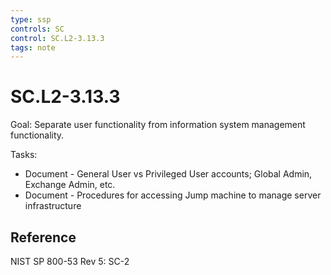 ```yaml
---
type: ssp
controls: SC
control: SC.L2-3.13.3
tags: note
---
```


# SC.L2-3.13.3

Goal: Separate user functionality from information system management functionality.

Tasks:

- Document - General User vs Privileged User accounts; Global Admin, Exchange Admin, etc.
- Document - Procedures for accessing Jump machine to manage server infrastructure

## Reference

NIST SP 800-53 Rev 5: SC-2